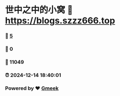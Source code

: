 # 世中之中的小窝 :link: https://blogs.szzz666.top 
### :page_facing_up: [5](https://blogs.szzz666.top/tag.html) 
### :speech_balloon: 0 
### :hibiscus: 11049 
### :alarm_clock: 2024-12-14 18:40:01 
### Powered by :heart: [Gmeek](https://github.com/Meekdai/Gmeek)
